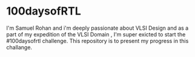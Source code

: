 # 100daysofRTL
I'm Samuel Rohan and i'm deeply passionate about VLSI Design and as a part of my expedition of the VLSI Domain , I'm super exicted to start the #100daysofrtl challenge.
This repository is to present my progress in this challange.
